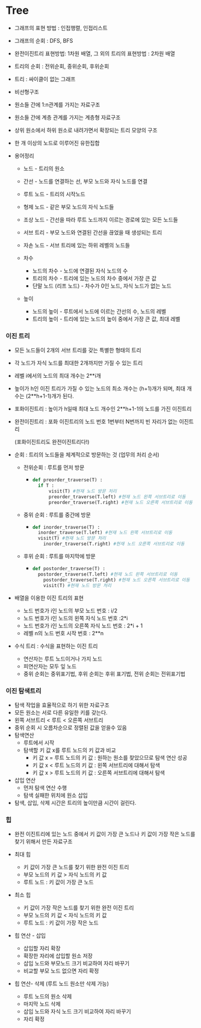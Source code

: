 # Tree

- 그래프의 표현 방법 : 인접행렬, 인접리스트

- 그래프의 순회 : DFS, BFS

- 완전이진트리  표현방법: 1차원 배열, 그 외의 트리의 표현방법 : 2차원 배열

- 트리의 순회 : 전위순회, 중위순회, 후위순회 

  

- 트리 : 싸이클이 없는 그래프

- 비선형구조

- 원소들 간에 1:n관계를 가지는 자료구조

- 원소들 간에 계층 관계를 가지는 계층형 자료구조

- 상위 원소에서 하위 원소로 내려가면서 확장되는 트리 모양의 구조

- 한 개 이상의 노드로 이루어진 유한집합



- 용어정리

  - 노드 - 트리의 원소
  - 간선 - 노드를 연결하는 선, 부모 노드와 자식  노드를 연결
  - 루트 노드 - 트리의 시작노드

  - 형제 노드 - 같은 부모 노드의 자식 노드들
  - 조상 노드 - 간선을 따라 루트 노드까지 이르는 경로에 있는 모든 노드들
  - 서브 트리 - 부모 노드와 연결된 간선을 끊었을 때 생성되는 트리
  - 자손 노드 - 서브 트리에 있는 하위 레벨의 노드들
  - 차수 
    - 노드의 차수 - 노드에 연결된 자식 노드의 수
    - 트리의 차수 - 트리에 있는 노드의 차수 중에서 가장 큰 값
    - 단말 노드 (리프 노드) - 차수가 0인 노드, 자식 노드가 없는 노드
  - 높이
    - 노드의 높이 - 루트에서 노드에 이르는 간선의 수, 노드의 레벨
    - 트리의 높이 - 트리에 있는 노드의 높이 중에서 가장 큰 값, 최대 레벨



### 이진 트리

- 모든 노드들이 2개의 서브 트리를 갖는 특별한 형태의 트리

- 각 노드가 자식 노드를 최대한 2개까지만 가질 수 있는 트리

- 레벨 i에서의 노드의 최대 개수는 2**i개

- 높이가 h인 이진 트리가 가질 수 있는 노드의 최소 개수는 (h+1)개가 되며, 최대 개수는 (2**h+1-1)개가 된다.

- 포화이진트리 : 높이가 h일때 최대 노드 개수인 2**h+1-1의 노드를 가진 이진트리

- 완전이진트리 : 포화 이진트리의 노드 번호 1번부터 N번까지 빈 자리가 없는 이진트리

  (포화이진트리도 완전이진트리다!)

- 순회 : 트리의 노드들을 체계적으로 방문하는 것 (업무의 처리 순서)

  - 전위순회 : 루트를 먼저 방문

    - ```python
      def preorder_traverse(T) : 
      	if T : 
      		visit(T) #현재 노드 방문 처리
      		preorder_traverse(T.left) #현재 노드 왼쪽 서브트리로 이동
      		preorder_traverse(T.right) #현재 노드 오른쪽 서브트리로 이동
      ```

  - 중위 순회 : 루트를 중간에 방문

    - ```python
      def inorder_traverse(T) : 
      	inorder_traverse(T.left) #현재 노드 왼쪽 서브트리로 이동
      	visit(T) #현재 노드 방문 처리
          inorder_traverse(T.right) #현재 노드 오른쪽 서브트리로 이동
      ```

  - 후위 순회 : 루트를 마지막에 방문

    - ```python
      def postorder_traverse(T) : 
      	postorder_traverse(T.left) #현재 노드 왼쪽 서브트리로 이동
          postorder_traverse(T.right) #현재 노드 오른쪽 서브트리로 이동
          visit(T) #현재 노드 방문 처리
      ```

      

- 배열을 이용한 이진 트리의 표현
  - 노드 번호가 i인 노드의 부모 노드 번호 : i/2
  - 노드 번호가 i인 노드의 왼쪽 자식 노드 번호 :2*i
  - 노드 번호가 i인 노드의 오른쪽 자식 노드 번호 : 2*i + 1
  - 레벨 n의 노드 번호 시작 번호 : 2**n



- 수식 트리 : 수식을 표현하는 이진 트리
  - 연산자는 루트 노드이거나 가지 노드
  - 피연산자는 모두 잎 노드
  - 중위 순회는 중위표기법, 후위 순회는 후위 표기법, 전위 순회는 전위표기법



### 이진 탐색트리

- 탐색 작업을 효율적으로 하기 위한 자료구조
- 모든 원소는 서로 다른 유일한 키를 갖는다.
- 왼쪽 서브트리 < 루트 < 오른쪽 서브트리
- 중위 순회 시 오름차순으로 정렬된 값을 얻을수 있음
- 탐색연산
  - 루트에서 시작
  - 탐색할 키 값 x를 루트 노드의 키 값과 비교
    - 키 값 x = 루트 노드의 키 값 : 원하는 원소를 찾았으므로 탐색 연산 성공
    - 키 값 x < 루트 노드의 키 값 : 왼쪽 서브트리에 대해서 탐색
    - 키 값 x > 루트 노드의 키 값 : 오른쪽 서브트리에 대해서 탐색
- 삽입 연산
  - 먼저 탐색 연산 수행
  - 탐색 실패한 위치에 원소 삽입
- 탐색, 삽입, 삭제 시간은 트리의 높이만큼 시간이 걸린다.



### 힙

- 완전 이진트리에 있는 노드 중에서 키 값이 가장 큰 노드나 키 값이 가장 작은 노드를 찾기 위해서 만든 자료구조
- 최대 힙
  - 키 값이 가장 큰 노드를 찾기 위한 완전 이진 트리
  - 부모 노드의 키 값 > 자식 노드의 키 값
  - 루트 노드 : 키 값이 가장 큰 노드

- 최소 힙
  - 키 값이 가장 작은 노드를 찾기 위한 완전 이진 트리
  - 부모 노드의 키 값 < 자식 노드의 키 값
  - 루트 노드 : 키 값이 가장 작은 노드
- 힙 연산 - 삽입
  - 삽입할 자리 확장
  - 확장한 자리에 삽입할 원소 저장
  - 삽입 노드와 부모노드 크기 비교하여 자리 바꾸기
  - 비교할 부모 노드 없으면 자리 확정
- 힙 연산- 삭제 (루트 노드 원소만 삭제 가능)
  - 루트 노드의 원소 삭제
  - 마지막 노드 삭제
  - 삽입 노드와 자식 노드 크기 비교하여 자리 바꾸기
  - 자리 확정